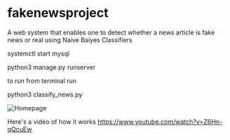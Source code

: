 # fakenewsproject

A web system that enables one to detect whether a news article is fake news or real using  Naive Baiyes Classifiers

systemctl start mysql

python3 manage.py runserver

to run from terminal run

python3 classify_news.py




![Homepage](http://i.imgur.com/pQlLA9Z.png)



Here's a video of how it works
https://www.youtube.com/watch?v=Z6Hn-qQcuEw
 
 
